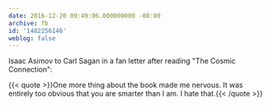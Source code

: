 ```yaml
---
date: 2016-12-20 09:49:06.000000000 -08:00
archive: fb
id: '1482256146'
weblog: false
---
```


Isaac Asimov to Carl Sagan in a fan letter after reading "The Cosmic Connection": 

{{< quote >}}One more thing about the book made me nervous. It was entirely too obvious that you are smarter than I am. I hate that.{{< /quote >}}
